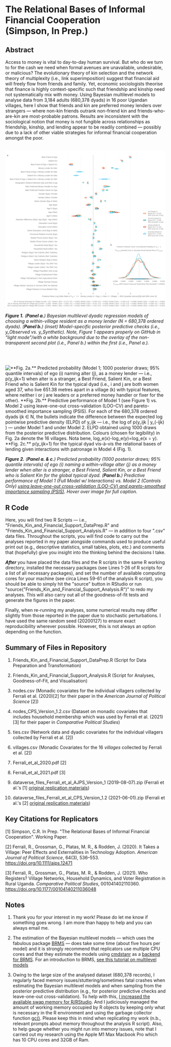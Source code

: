 # The Relational Bases of Informal Financial Cooperation <br> (Simpson, In Prep.)


## Abstract
Access to money is vital to day-to-day human survival. But who do we turn to for the cash we need when formal avenues are unavailable, undesirable, or malicious? The evolutionary theory of kin selection and the network theory of multiplexity (i.e., link superimposition) suggest that financial aid will freely flow from friends and family. Yet, economic sociologists theorise that finance is highly context-specific such that friendship and kinship need not systematically mix with money. Using Bayesian multilevel models to analyse data from 3,184 adults (680,378 dyads) in 16 poor Ugandan villages, here I show that friends and kin are preferred money lenders over strangers — where non-kin friends outrank non-friend kin and friends-who-are-kin are most-probable patrons. Results are inconsistent with the sociological notion that money is not fungible across relationships as friendship, kinship, and lending appear to be readily combined — possibly due to a lack of other viable strategies for informal financial cooperation amongst the poor.
<br>
<br>

![](https://github.com/cohensimpson/moneyaid/blob/main/F1_Friends_Kin_FinancialSupport_Inset.svg) 
<br> 

_**Figure 1.** (**Panel a.**) Bayesian multilevel dyadic regression models of choosing a within-village resident as a money lender (N = 680,378 ordered dyads). (**Panel b.**) (inset) Model-specific posterior predictive checks (i.e., y_Observed vs. y_Synthetic). Note, Figure 1 appears properly on GitHub in "light mode"/with a white background due to the overlay of the non-transparent second plot (i.e., Panel b.) within the first (i.e., Panel a.)._

<br>
<br> 

![](https://github.com/cohensimpson/moneyaid/blob/main/F2_Friends_Kin_FinancialSupport.svg "**Fig. 2a.** Predicted probability (Model 1; 1000 posterior draws; 95% quantile intervals) of ego (i) naming alter (j), as a money lender — i.e., p(y_ijk=1) when alter is a stranger, a Best Friend, Salient Kin, or a Best Friend who is Salient Kin for the typical dyad (i.e., i and j are both women aged 37, who live 651.38 metres apart in a village (k) with typical features, where neither i or j are leaders or a preferred money handler or fixer for the other). **Fig. 2b.** Predictive performance of Model 1 (see Figure 1) vs. Model 2 using leave-one-out cross-validation (LOO-CV) and pareto-smoothed importance sampling (PSIS). For each of the 680,378 ordered dyads ijk ∈ N, the bullets indicate the difference between the expected log pointwise predictive density (ELPD) of y_ijk — i.e., the log of p(y_ijk | y_(-ijk) ) — under Model 1 and under Model 2. ELPD obtained using 1000 draws from the posterior predictive distribution. Colours (chosen for legibility) in Fig. 2a denote the 16 villages. Nota bene, log_e⁡(x)-log_e⁡(y)=log_e⁡(x ÷ y). **Fig. 2c.** p(y_ijk=1) for the typical dyad vis-à-vis the relational bases of lending given interactions with patronage in Model 4 (Fig. 1).") 
<br> 

_**Figure 2.** (**Panel a. & c.**) Predicted probability (1000 posterior draws; 95% quantile intervals) of ego (i) naming a within-village alter (j) as a money lender when alter is a stranger, a Best Friend, Salient Kin, or a Best Friend who is Salient Kin for the global typical dyad. (**Panel b.**) Predictive performance of Model 1 (Full Model w/ Interactions) vs. Model 2 (Controls Only) [using leave-one-out cross-validation (LOO-CV) and pareto-smoothed importance sampling (PSIS)](http://link.springer.com/10.1007/s11222-016-9696-4). Hover over image for full caption._



## R Code
Here, you will find two R Scripts — i.e., "Friends_Kin_and_Financial_Support_DataPrep.R" and "Friends_Kin_and_Financial_Support_Analysis.R" — in addition to four ".csv" data files. Throughout the scripts, you will find code to carry out the analyses reported in my paper alongside commands used to produce useful print out (e.g., descriptive statistics, small tables, plots, etc.) and comments that (hopefully) give you insight into the thinking behind the decisions I take.

**_After_** you have placed the data files and the R scripts in the same R working directory, installed the necessary packages (see Lines 1-26 of R scripts for a list of all necessary packages), and set the number of available computing cores for your machine (see circa Lines 59-61 of the analysis R script), you should be able to simply hit the "source" button in RStudio or run "source("Friends_Kin_and_Financial_Support_Analysis.R")" to redo my analyses. This will also carry out all of the goodness-of-fit tests and generate the figures in the paper.

Finally, when re-running my analyses, some numerical results may differ slightly from those reported in the paper due to stochastic perturbations. I have used the same random seed (20200127) to ensure exact reproducibility wherever possible. However, this is not always an option depending on the function.


## Summary of Files in Repository
 1) Friends_Kin_and_Financial_Support_DataPrep.R (Script for Data Preparation and Transformation)
 
 2) Friends_Kin_and_Financial_Support_Analysis.R (Script for Analyses, Goodness-of-Fit, and Visualisation)

 3) nodes.csv (Monadic covariates for the individual villagers collected by Ferrali et al. (2020)[2] for their paper in the _American Journal of Political Science_ [2]) 

 4) nodes_CPS_Version_1.2.csv (Dataset on monadic covariates that includes household membership which was used by Ferrali et al. (2021)[3] for their paper in _Comparative Political Studies_) 

 5) ties.csv (Network data and dyadic covariates for the individual villagers collected by Ferrali et al. [2]) 

 6) villages.csv (Monadic Covariates for the 16 _villages_ collected by Ferrali et al. [2])  

 7) Ferrali_et_al_2020.pdf [2]
 
 8) Ferrali_et_al_2021.pdf [3]
 
 9) dataverse_files_Ferrali_et_al_AJPS_Version_1 (2019-08-07).zip (Ferrali et al.'s [1] [original replication materials](https://doi.org/10.7910/DVN/NOYBCQ))
 
 10) dataverse_files_Ferrali_et_al_CPS_Version_1.2 (2021-06-01).zip (Ferrali et al.'s [2] [original replication materials](https://doi.org/10.7910/DVN/YEFRPC))
 
 
## Key Citations for Replicators
[1] Simpson, C.R. In Prep. "The Relational Bases of Informal Financial Cooperation". Working Paper.

[2] Ferrali, R., Grossman, G., Platas, M. R., & Rodden, J. (2020). It Takes a Village: Peer Effects and Externalities in Technology Adoption. _American Journal of Political Science_, 64(3), 536–553. https://doi.org/10.1111/ajps.12471

[3] Ferrali, R., Grossman, G., Platas, M. R., & Rodden, J. (2021). Who Registers? Village Networks, Household Dynamics, and Voter Registration in Rural Uganda. _Comparative Political Studies_, 001041402110360. https://doi.org/10.1177/00104140211036048


## Notes
1) Thank you for your interest in my work! Please do let me know if something goes wrong. I am more than happy to help and you can always email me.

2) The estimation of the Bayesian multilevel models — which uses the fabulous package [BRMS](https://paul-buerkner.github.io/brms/) — does take some time (about five hours per model) and it is strongly recommend that replicators use multiple CPU cores and that they estimate the models using [cmdstanr](https://mc-stan.org/cmdstanr/) as a [backend for BRMS](https://paul-buerkner.github.io/brms/articles/brms_threading.html). For an introduction to BRMS, [see this tutorial on multilevel models](https://journal.r-project.org/archive/2018/RJ-2018-017/index.html)

3) Owing to the large size of the analysed dataset (680,378 records), I regularly faced memory issues/stuttering/sometimes fatal crashes when estimating the Bayesian multilevel models and when sampling from the posterior predictive distribution (e.g., for posterior predictive checks and leave-one-out cross-validation). To help with this, [I increased the available swap memory for R/RStudio](https://stackoverflow.com/a/52612921). And I judiciously managed the amount of working memory occupied by R objects by keeping only what is necessary in the R environment and using the garbage collector function [gc()](https://stackoverflow.com/a/8813862). Please keep this in mind when replicating my work (n.b., relevant prompts about memory throughout the analysis R script). Also, to help gauge whether you might run into memory issues, note that I carried out my research using the Apple M1 Max Macbook Pro which has 10 CPU cores and 32GB of Ram.

